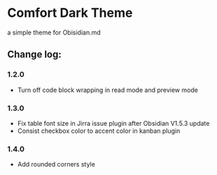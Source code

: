 # Comfort Dark Theme 

a simple theme for Obisidian.md

## Change log:

### 1.2.0

- Turn off code block wrapping in read mode and preview mode

### 1.3.0 

- Fix table font size in Jirra issue plugin after Obsidian V1.5.3 update
- Consist checkbox color to accent color in kanban plugin

### 1.4.0

- Add rounded corners style
